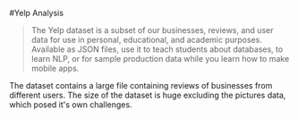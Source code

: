 #Yelp Analysis

> The Yelp dataset is a subset of our businesses, reviews, and user data for use in personal, educational, and 
>academic purposes. Available as JSON files, use it to teach students about databases, to learn NLP, or for sample 
>production data while you learn how to make mobile apps.
>

The dataset contains a large file containing reviews of businesses from different users. The size of the dataset is huge 
excluding the pictures data, which posed it's own challenges.   
